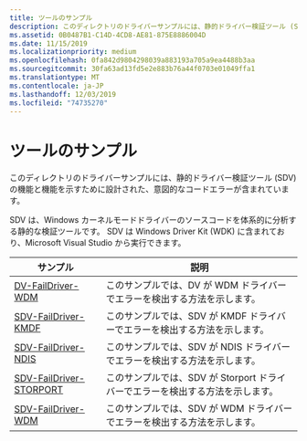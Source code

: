 ```yaml
---
title: ツールのサンプル
description: このディレクトリのドライバーサンプルには、静的ドライバー検証ツール (SDV) の機能と機能を示すために設計された、意図的なコードエラーが含まれています。
ms.assetid: 0B0487B1-C14D-4CD8-AE81-875E8886004D
ms.date: 11/15/2019
ms.localizationpriority: medium
ms.openlocfilehash: 0fa842d9804298039a883193a705a9ea4488b3aa
ms.sourcegitcommit: 30fa63ad13fd5e2e883b76a44f0703e01049ffa1
ms.translationtype: MT
ms.contentlocale: ja-JP
ms.lasthandoff: 12/03/2019
ms.locfileid: "74735270"
---
```

# <a name="tools-samples"></a>ツールのサンプル

このディレクトリのドライバーサンプルには、静的ドライバー検証ツール (SDV) の機能と機能を示すために設計された、意図的なコードエラーが含まれています。

SDV は、Windows カーネルモードドライバーのソースコードを体系的に分析する静的な検証ツールです。 SDV は Windows Driver Kit (WDK) に含まれており、Microsoft Visual Studio から実行できます。

| サンプル | 説明 |
| --- | --- |
| [DV-FailDriver-WDM](https://docs.microsoft.com/samples/microsoft/windows-driver-samples/dv-faildriver-wdm/) | このサンプルでは、DV が WDM ドライバーでエラーを検出する方法を示します。 |
| [SDV-FailDriver-KMDF](https://docs.microsoft.com/samples/microsoft/windows-driver-samples/sdv-faildriver-kmdf/) | このサンプルでは、SDV が KMDF ドライバーでエラーを検出する方法を示します。 |
| [SDV-FailDriver-NDIS](https://docs.microsoft.com/samples/microsoft/windows-driver-samples/sdv-faildriver-ndis/) | このサンプルでは、SDV が NDIS ドライバーでエラーを検出する方法を示します。 |
| [SDV-FailDriver-STORPORT](https://docs.microsoft.com/samples/microsoft/windows-driver-samples/sdv-faildriver-storport/) | このサンプルでは、SDV が Storport ドライバーでエラーを検出する方法を示します。 |
| [SDV-FailDriver-WDM](https://docs.microsoft.com/samples/microsoft/windows-driver-samples/sdv-faildriver-wdm/) | このサンプルでは、SDV が WDM ドライバーでエラーを検出する方法を示します。 |
